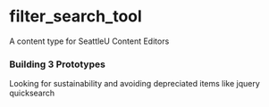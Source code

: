 # filter_search_tool
A content type for SeattleU Content Editors
### Building 3 Prototypes
Looking for sustainability and avoiding depreciated items like jquery quicksearch
